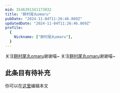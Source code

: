 ```yaml
---
mid: 3546391341173032
title: "餅村尾丸omaru"
pubDate: "2024-11-04T11:26:46.869Z"
updatedDate: "2024-11-04T11:26:46.869Z"
profile:
  {
    Nickname: ["餅村尾丸omaru"],
  }
---
```


关注[餅村尾丸omaru](https://space.bilibili.com/3546391341173032)谢谢喵~ 关注[餅村尾丸omaru](https://space.bilibili.com/3546391341173032)谢谢喵~

## 此条目有待补充
你可以在[这里](https://github.com/Yuhanawa/VTuber.ICU/edit/master/src/content/v/餅村尾丸omaru/index.md)编辑本文
